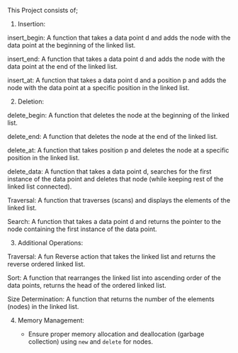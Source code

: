 This Project consists of;

1. Insertion: 

insert_begin: A function that takes a data point d and adds the node with the data point at the beginning of the linked list. 

insert_end: A function that takes a data point d and adds the node with the data point at the end of the linked list. 

insert_at: A function that takes a data point d and a position p and adds the node with the data point at a specific position in the linked list.  

2. Deletion:  

delete_begin: A function that deletes the node at the beginning of the linked list. 

delete_end: A function that deletes the node at the end of the linked list. 

delete_at: A function that takes position p and deletes the node at a specific position in the linked list.  

delete_data: A function that takes a data point d, searches for the first instance of the data point and deletes that node (while keeping rest of the linked list connected). 

Traversal: A function that traverses (scans) and displays the elements of the linked list. 

Search: A function that takes a data point d and returns the pointer to the node containing the first instance of the data point. 

 

3. Additional Operations: 

Traversal: A fun Reverse action that takes the linked list and returns the reverse ordered linked list. 

Sort: A function that rearranges the linked list into ascending order of the data points, returns the head of the ordered linked list. 

Size Determination: A function that returns the number of the elements (nodes) in the linked list. 

 

4. Memory Management: 

    - Ensure proper memory allocation and deallocation (garbage collection) using `new` and `delete` for nodes. 

 

 
